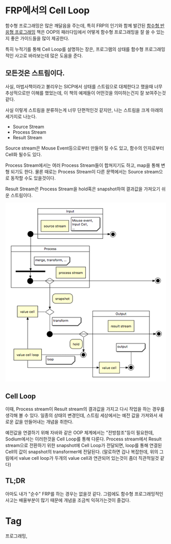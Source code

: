 FRP에서의 Cell Loop
==================

함수형 프로그래밍은 많은 깨달음을 주는데, 특히 FRP의 인기와 함께 발간된 [함수형 반응형 프로그래밍](http://www.yes24.com/24/goods/44020344?scode=032&OzSrank=1) 책은 OOP의 패러다임에서 어떻게 함수형 프로그래밍을 잘 쓸 수 있는지 좋은 가이드들을 많이 제공한다.

특히 누적기를 통해 Cell Loop를 설명하는 장은, 프로그램의 상태를 함수형 프로그래밍적인 사고로 바라보는데 많은 도움을 준다.

## 모든것은 스트림이다.

사실, 마법사책이라고 불리우는 SICP에서 상태를 스트림으로 대체한다고 했을때 너무 추상적으로만 이해를 했었는데, 이 책의 예제들이 어떤것을 의미하는건지 잘 보여주는것 같다.

사실 이렇게 스트림을 분류하는게 너무 단편적인것 같지만, 나는 스트림을 크게 아래의 세가지로 나눈다.

 * Source Stream
 * Process Stream
 * Result Stream

Source stream은 Mouse Event등으로부터 만들어 질 수도 있고, 함수의 인자로부터 Cell화 될수도 있다.

Process Stream에서는 여러 Process Stream들이 합쳐지기도 하고, map을 통해 변형 되기도 한다. 물론 때로는 Process Stream이 다른 문맥에서는 Source stream으로 동작할 수도 있을것이다.

Result Stream은 Process Stream을 hold혹은 snapshot하여 결과값을 가져오기 쉬운 스트림이다.

<div align="center"><img src="_img/frp-stream.png"/></div>

## Cell Loop

이때, Process stream이 Result stream의 결과값을 가지고 다시 작업을 하는 경우를 생각해 볼 수 있다. 일종의 상태의 변경인데, 스트림 세상에서는 예전 값을 가져와서 새로운 값을 만들어내는 개념을 취한다.

예전값을 연결하기 위해 자바와 같은 OOP 체계에서는 "전방참조"등이 필요한데, Sodium에서는 이러한것을 Cell Loop를 통해 다룬다. Process stream에서 Result stream으로 전환하기 위한 snapshot에 Cell Loop가 전달되면, loop를 통해 연결된 Cell의 값이 snapshot의 transformer에 전달된다. (말로하면 겁나 복잡한데, 위의 그림에서 value cell loop가 두개의 value cell과 연관되어 있는것이 좀더 직관적일것 같다)

## TL;DR

아마도 내가 "순수" FRP를 하는 경우는 없을것 같다. 그럼에도 함수형 프로그래밍적인 사고는 배울부분이 많기 때문에 개념을 조금씩 익혀가는것이 즐겁다.

Tag
====
프로그래밍,